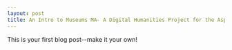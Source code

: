 ```yaml
---
layout: post
title: An Intro to Museums MA- A Digital Humanities Project for the Aspiring Museum Professional
---
```


This is your first blog post--make it your own!
